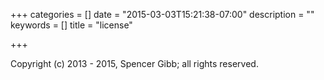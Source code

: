 +++
categories = []
date = "2015-03-03T15:21:38-07:00"
description = ""
keywords = []
title = "license"

+++

Copyright (c) 2013 - 2015, Spencer Gibb; all rights reserved.